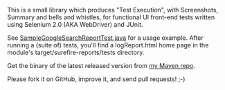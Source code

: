 This is a small library which produces "Test Execution", with Screenshots, Summary and bells and whistles,
for functional UI front-end tests written using Selenium 2.0 (AKA  WebDriver) and JUnit.

See [SampleGoogleSearchReportTest.java](https://github.com/vorburger/webdriver-reporting/blob/master/webdriver-reporting/src/test/java/ch/vorburger/webdriver/reporting/tests/SampleGoogleSearchReportTest.java)
for a usage example.  After running a (suite of) tests, you'll find a logReport.html home page
in the module's target/surefire-reports/tests directory.

Get the binary of the latest released version from [my Maven repo](https://github.com/vorburger/m2p2-repository).

Please fork it on GitHub, improve it, and send pull requests! ;-)